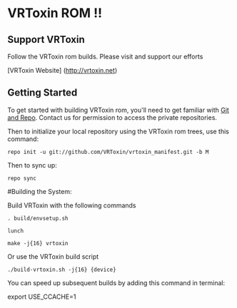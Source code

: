 VRToxin ROM !!
==============

Support VRToxin
---------------
Follow the VRToxin rom builds. Please visit and support our efforts

[VRToxin Website] (http://vrtoxin.net)

Getting Started
---------------

To get started with building VRToxin rom, you'll need to get
familiar with [Git and Repo](https://source.android.com/source/using-repo.html).
Contact us for permission to access the private repositories.

Then to initialize your local repository using the VRToxin rom trees, use this command:

    repo init -u git://github.com/VRToxin/vrtoxin_manifest.git -b M

Then to sync up:

    repo sync

#Building the System:

Build VRToxin with the following commands

    . build/envsetup.sh

    lunch

    make -j{16} vrtoxin

Or use the VRToxin build script

    ./build-vrtoxin.sh -j{16} {device}

You can speed up subsequent builds by adding this command in terminal:

export USE_CCACHE=1
